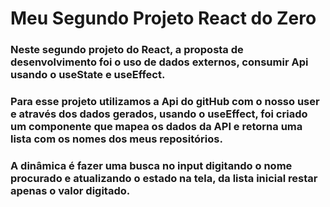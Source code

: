 # Meu Segundo Projeto React do Zero

### Neste segundo projeto do React, a proposta de desenvolvimento foi o uso de dados externos, consumir Api usando o useState e useEffect.
### Para esse projeto utilizamos a Api do gitHub com o nosso user e através dos dados gerados, usando o useEffect, foi criado um componente que mapea os dados da API e retorna uma lista com os nomes dos meus repositórios.
### A dinâmica é fazer uma busca no input digitando o nome procurado e atualizando o estado na tela, da lista inicial restar apenas o valor digitado.
